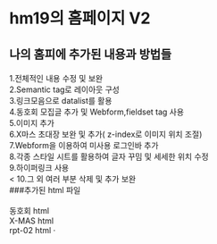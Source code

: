 # hm19의 홈페이지 V2
## 나의 홈피에 추가된 내용과 방법들
####
1.전체적인 내용 수정 및 보완<br>
2.Semantic tag로 레이아웃 구성<br>
3.링크모음으로 datalist를 활용<br>
4.동호회 모집글 추가 및 Webform,fieldset tag 사용<br>
5.이미지 추가<br>
6.X마스 초대장 보완 및 추가( z-index로 이미지 위치 조절)<br>
7.Webform을 이용하여 미사용 로그인바 추가<br>
8.각종 스타일 시트를 활용하여 글자 꾸밈 및 세세한 위치 수정<br>
9.하이퍼링크 사용<br><
10.그 외 여러 부분 삭제 및 추가 보완<br>
###추가된 html 파일<br><br>
동호회 html<br>
X-MAS html<br>
rpt-02 html
·
